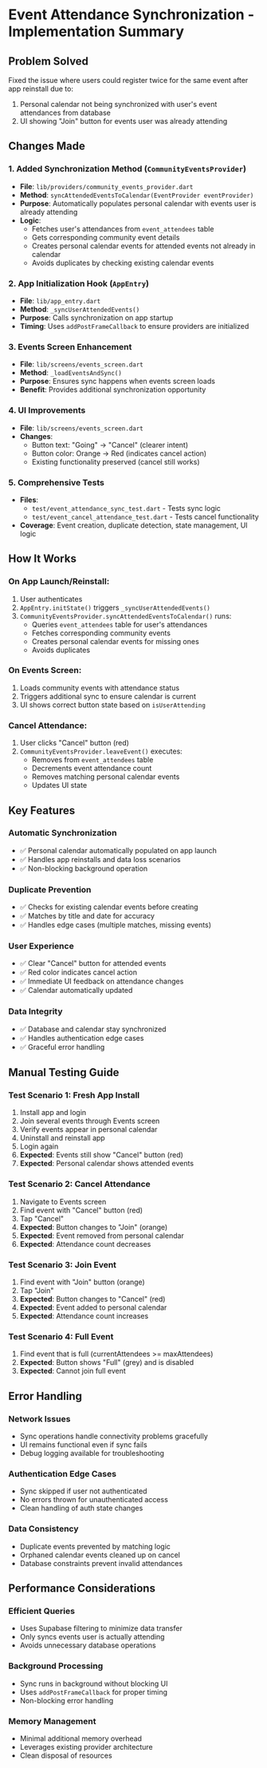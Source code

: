 # Event Attendance Synchronization - Implementation Summary

## Problem Solved
Fixed the issue where users could register twice for the same event after app reinstall due to:
1. Personal calendar not being synchronized with user's event attendances from database
2. UI showing "Join" button for events user was already attending

## Changes Made

### 1. Added Synchronization Method (`CommunityEventsProvider`)
- **File**: `lib/providers/community_events_provider.dart`
- **Method**: `syncAttendedEventsToCalendar(EventProvider eventProvider)`
- **Purpose**: Automatically populates personal calendar with events user is already attending
- **Logic**:
  - Fetches user's attendances from `event_attendees` table
  - Gets corresponding community event details
  - Creates personal calendar events for attended events not already in calendar
  - Avoids duplicates by checking existing calendar events

### 2. App Initialization Hook (`AppEntry`)
- **File**: `lib/app_entry.dart`
- **Method**: `_syncUserAttendedEvents()`
- **Purpose**: Calls synchronization on app startup
- **Timing**: Uses `addPostFrameCallback` to ensure providers are initialized

### 3. Events Screen Enhancement
- **File**: `lib/screens/events_screen.dart`
- **Method**: `_loadEventsAndSync()`
- **Purpose**: Ensures sync happens when events screen loads
- **Benefit**: Provides additional synchronization opportunity

### 4. UI Improvements
- **File**: `lib/screens/events_screen.dart`
- **Changes**:
  - Button text: "Going" → "Cancel" (clearer intent)
  - Button color: Orange → Red (indicates cancel action)
  - Existing functionality preserved (cancel still works)

### 5. Comprehensive Tests
- **Files**: 
  - `test/event_attendance_sync_test.dart` - Tests sync logic
  - `test/event_cancel_attendance_test.dart` - Tests cancel functionality
- **Coverage**: Event creation, duplicate detection, state management, UI logic

## How It Works

### On App Launch/Reinstall:
1. User authenticates
2. `AppEntry.initState()` triggers `_syncUserAttendedEvents()`
3. `CommunityEventsProvider.syncAttendedEventsToCalendar()` runs:
   - Queries `event_attendees` table for user's attendances
   - Fetches corresponding community events
   - Creates personal calendar events for missing ones
   - Avoids duplicates

### On Events Screen:
1. Loads community events with attendance status
2. Triggers additional sync to ensure calendar is current
3. UI shows correct button state based on `isUserAttending`

### Cancel Attendance:
1. User clicks "Cancel" button (red)
2. `CommunityEventsProvider.leaveEvent()` executes:
   - Removes from `event_attendees` table
   - Decrements event attendance count
   - Removes matching personal calendar events
   - Updates UI state

## Key Features

### Automatic Synchronization
- ✅ Personal calendar automatically populated on app launch
- ✅ Handles app reinstalls and data loss scenarios
- ✅ Non-blocking background operation

### Duplicate Prevention
- ✅ Checks for existing calendar events before creating
- ✅ Matches by title and date for accuracy
- ✅ Handles edge cases (multiple matches, missing events)

### User Experience
- ✅ Clear "Cancel" button for attended events
- ✅ Red color indicates cancel action
- ✅ Immediate UI feedback on attendance changes
- ✅ Calendar automatically updated

### Data Integrity
- ✅ Database and calendar stay synchronized
- ✅ Handles authentication edge cases
- ✅ Graceful error handling

## Manual Testing Guide

### Test Scenario 1: Fresh App Install
1. Install app and login
2. Join several events through Events screen
3. Verify events appear in personal calendar
4. Uninstall and reinstall app
5. Login again
6. **Expected**: Events still show "Cancel" button (red)
7. **Expected**: Personal calendar shows attended events

### Test Scenario 2: Cancel Attendance
1. Navigate to Events screen
2. Find event with "Cancel" button (red)
3. Tap "Cancel"
4. **Expected**: Button changes to "Join" (orange)
5. **Expected**: Event removed from personal calendar
6. **Expected**: Attendance count decreases

### Test Scenario 3: Join Event
1. Find event with "Join" button (orange) 
2. Tap "Join"
3. **Expected**: Button changes to "Cancel" (red)
4. **Expected**: Event added to personal calendar
5. **Expected**: Attendance count increases

### Test Scenario 4: Full Event
1. Find event that is full (currentAttendees >= maxAttendees)
2. **Expected**: Button shows "Full" (grey) and is disabled
3. **Expected**: Cannot join full event

## Error Handling

### Network Issues
- Sync operations handle connectivity problems gracefully
- UI remains functional even if sync fails
- Debug logging available for troubleshooting

### Authentication Edge Cases
- Sync skipped if user not authenticated
- No errors thrown for unauthenticated access
- Clean handling of auth state changes

### Data Consistency
- Duplicate events prevented by matching logic
- Orphaned calendar events cleaned up on cancel
- Database constraints prevent invalid attendances

## Performance Considerations

### Efficient Queries
- Uses Supabase filtering to minimize data transfer
- Only syncs events user is actually attending
- Avoids unnecessary database operations

### Background Processing
- Sync runs in background without blocking UI
- Uses `addPostFrameCallback` for proper timing
- Non-blocking error handling

### Memory Management
- Minimal additional memory overhead
- Leverages existing provider architecture
- Clean disposal of resources